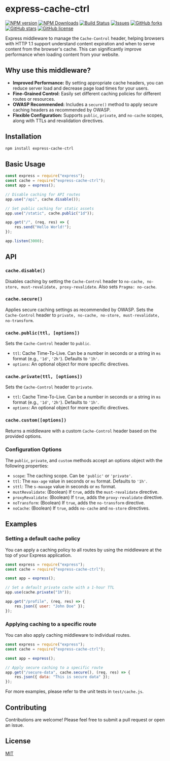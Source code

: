 # express-cache-ctrl

[![NPM version](https://img.shields.io/npm/v/express-cache-ctrl.svg?style=flat)](https://www.npmjs.com/package/express-cache-ctrl)
[![NPM Downloads](https://img.shields.io/npm/dm/express-cache-ctrl.svg)](https://www.npmjs.com/package/express-cache-ctrl)
[![Build Status](https://github.com/clcastro87/express-cache-ctrl/actions/workflows/node.js.yml/badge.svg)](https://github.com/clcastro87/express-cache-ctrl/actions/workflows/node.js.yml)
[![Issues](https://img.shields.io/github/issues/clcastro87/express-cache-ctrl.svg)](https://github.com/clcastro87/express-cache-ctrl/issues)
[![GitHub forks](https://img.shields.io/github/forks/clcastro87/express-cache-ctrl.svg)](https://github.com/clcastro87/express-cache-ctrl/network)
[![GitHub stars](https://img.shields.io/github/stars/clcastro87/express-cache-ctrl.svg)](https://github.com/clcastro87/express-cache-ctrl/stargazers)
[![GitHub license](https://img.shields.io/badge/license-MIT-blue.svg)](https://raw.githubusercontent.com/clcastro87/express-cache-ctrl/master/LICENSE)

Express middleware to manage the `Cache-Control` header, helping browsers with HTTP 1.1 support understand content expiration and when to serve content from the browser's cache. This can significantly improve performance when loading content from your website.

## Why use this middleware?

-   **Improved Performance:** By setting appropriate cache headers, you can reduce server load and decrease page load times for your users.
-   **Fine-Grained Control:** Easily set different caching policies for different routes or resources.
-   **OWASP Recommended:** Includes a `secure()` method to apply secure caching headers as recommended by OWASP.
-   **Flexible Configuration:** Supports `public`, `private`, and `no-cache` scopes, along with TTLs and revalidation directives.

## Installation

```bash
npm install express-cache-ctrl
```

## Basic Usage

```javascript
const express = require("express");
const cache = require("express-cache-ctrl");
const app = express();

// Disable caching for API routes
app.use("/api", cache.disable());

// Set public caching for static assets
app.use("/static", cache.public("1d"));

app.get("/", (req, res) => {
    res.send("Hello World!");
});

app.listen(3000);
```

## API

### `cache.disable()`

Disables caching by setting the `Cache-Control` header to `no-cache, no-store, must-revalidate, proxy-revalidate`. Also sets `Pragma: no-cache`.

### `cache.secure()`

Applies secure caching settings as recommended by OWASP. Sets the `Cache-Control` header to `private, no-cache, no-store, must-revalidate, no-transform`.

### `cache.public(ttl, [options])`

Sets the `Cache-Control` header to `public`.

-   `ttl`: Cache Time-To-Live. Can be a number in seconds or a string in `ms` format (e.g., `'1d'`, `'2h'`). Defaults to `'1h'`.
-   `options`: An optional object for more specific directives.

### `cache.private(ttl, [options])`

Sets the `Cache-Control` header to `private`.

-   `ttl`: Cache Time-To-Live. Can be a number in seconds or a string in `ms` format (e.g., `'1d'`, `'2h'`). Defaults to `'1h'`.
-   `options`: An optional object for more specific directives.

### `cache.custom([options])`

Returns a middleware with a custom `Cache-Control` header based on the provided options.

### Configuration Options

The `public`, `private`, and `custom` methods accept an options object with the following properties:

-   `scope`: The caching scope. Can be `'public'` or `'private'`.
-   `ttl`: The `max-age` value in seconds or `ms` format. Defaults to `'1h'`.
-   `sttl`: The `s-maxage` value in seconds or `ms` format.
-   `mustRevalidate`: (Boolean) If `true`, adds the `must-revalidate` directive.
-   `proxyRevalidate`: (Boolean) If `true`, adds the `proxy-revalidate` directive.
-   `noTransform`: (Boolean) If `true`, adds the `no-transform` directive.
-   `noCache`: (Boolean) If `true`, adds `no-cache` and `no-store` directives.

## Examples

### Setting a default cache policy

You can apply a caching policy to all routes by using the middleware at the top of your Express application.

```javascript
const express = require("express");
const cache = require("express-cache-ctrl");

const app = express();

// Set a default private cache with a 1-hour TTL
app.use(cache.private("1h"));

app.get("/profile", (req, res) => {
    res.json({ user: "John Doe" });
});
```

### Applying caching to a specific route

You can also apply caching middleware to individual routes.

```javascript
const express = require("express");
const cache = require("express-cache-ctrl");

const app = express();

// Apply secure caching to a specific route
app.get("/secure-data", cache.secure(), (req, res) => {
    res.json({ data: "This is secure data" });
});
```

For more examples, please refer to the unit tests in `test/cache.js`.

## Contributing

Contributions are welcome! Please feel free to submit a pull request or open an issue.

## License

[MIT](LICENSE)